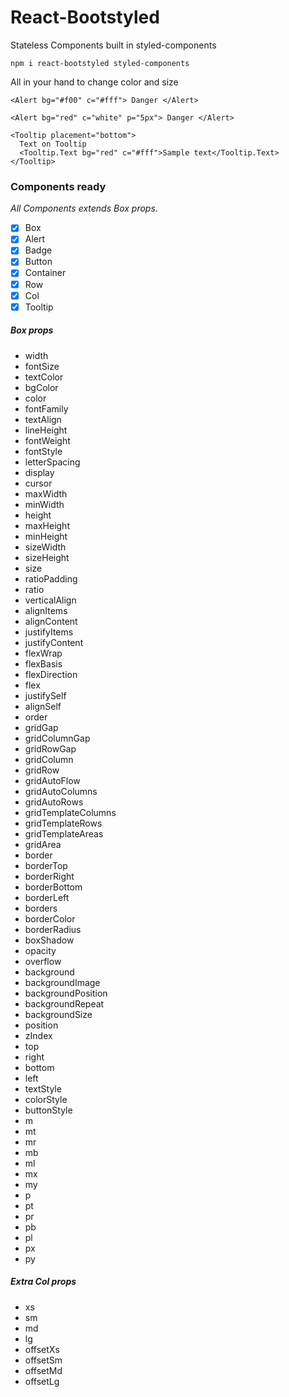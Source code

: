 # React-Bootstyled

Stateless Components built in styled-components

```
npm i react-bootstyled styled-components
```

All in your hand to change color and size

```
<Alert bg="#f00" c="#fff"> Danger </Alert>

<Alert bg="red" c="white" p="5px"> Danger </Alert>
```

```
<Tooltip placement="bottom">
  Text on Tooltip
  <Tooltip.Text bg="red" c="#fff">Sample text</Tooltip.Text>
</Tooltip>
```

### Components ready

_All Components extends Box props._

- [x] Box
- [x] Alert
- [x] Badge
- [x] Button
- [x] Container
- [x] Row
- [x] Col
- [x] Tooltip

##### Box props

- width
- fontSize
- textColor
- bgColor
- color
- fontFamily
- textAlign
- lineHeight
- fontWeight
- fontStyle
- letterSpacing
- display
- cursor
- maxWidth
- minWidth
- height
- maxHeight
- minHeight
- sizeWidth
- sizeHeight
- size
- ratioPadding
- ratio
- verticalAlign
- alignItems
- alignContent
- justifyItems
- justifyContent
- flexWrap
- flexBasis
- flexDirection
- flex
- justifySelf
- alignSelf
- order
- gridGap
- gridColumnGap
- gridRowGap
- gridColumn
- gridRow
- gridAutoFlow
- gridAutoColumns
- gridAutoRows
- gridTemplateColumns
- gridTemplateRows
- gridTemplateAreas
- gridArea
- border
- borderTop
- borderRight
- borderBottom
- borderLeft
- borders
- borderColor
- borderRadius
- boxShadow
- opacity
- overflow
- background
- backgroundImage
- backgroundPosition
- backgroundRepeat
- backgroundSize
- position
- zIndex
- top
- right
- bottom
- left
- textStyle
- colorStyle
- buttonStyle
- m
- mt
- mr
- mb
- ml
- mx
- my
- p
- pt
- pr
- pb
- pl
- px
- py

##### Extra Col props

- xs
- sm
- md
- lg
- offsetXs
- offsetSm
- offsetMd
- offsetLg
